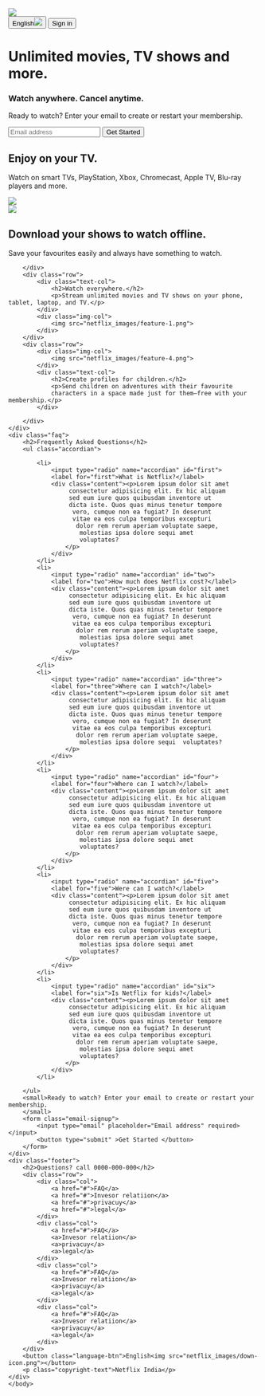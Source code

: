 <!DOCTYPE html>
<html>
    <head>
        <meta name="viewport" content="width=device-width, initial scale=1.0">
        <title>Netflix Website Clone</title>
        <link rel="stylesheet" href="style.css">
    </head>
    <body>
    <div class="header">
        <nav>
            <img src="netflix_images/logo.png" class="logo">
            <div>
                <button class="language-btn">English<img src="netflix_images/down-icon.png"></button>
                <button>Sign in</button>
            </div>
        </nav>
        <div class="header-content">
            <h1>Unlimited movies, TV shows and more.</h1>
            <h3>Watch anywhere. Cancel anytime.</h3>
            <p>Ready to watch? Enter your email to create or restart your membership.</p>
            <form class="email-signup">
                <input type="email" placeholder="Email address" required></input>
                <button type="submit" >Get Started </button>
            </form>
        </div>
    </div>
    <div class="features">
        <div class="row">
            <div class="text-col">
                <h2>Enjoy on your TV.</h2>
                <p>Watch on smart TVs, PlayStation, Xbox, Chromecast, Apple TV,
                Blu-ray players and more.</p>
            </div>
            <div class="img-col">
                <img src="netflix_images/feature-1.png">
            </div>
        </div>
        <div class="row">
            <div class="img-col">
                <img src="netflix_images/feature-2.png">
            </div>
            <div class="text-col">
                <h2>Download your shows to watch offline.</h2>
                <p>Save your favourites easily and always have something to watch.</p>
            </div>
            
        </div>
        <div class="row">
            <div class="text-col">
                <h2>Watch everywhere.</h2>
                <p>Stream unlimited movies and TV shows on your phone, tablet, laptop, and TV.</p>
            </div>
            <div class="img-col">
                <img src="netflix_images/feature-1.png">
            </div>
        </div>
        <div class="row">
            <div class="img-col">
                <img src="netflix_images/feature-4.png">
            </div>
            <div class="text-col">
                <h2>Create profiles for children.</h2>
                <p>Send children on adventures with their favourite 
                characters in a space made just for them—free with your membership.</p>
            </div>
            
        </div>
    </div>
    <div class="faq">
        <h2>Frequently Asked Questions</h2>
        <ul class="accordian">
            
            <li>
                <input type="radio" name="accordian" id="first">
                <label for="first">What is Netflix?</label>
                <div class="content"><p>Lorem ipsum dolor sit amet
                     consectetur adipisicing elit. Ex hic aliquam 
                     sed eum iure quos quibusdam inventore ut 
                     dicta iste. Quos quas minus tenetur tempore
                      vero, cumque non ea fugiat? In deserunt 
                      vitae ea eos culpa temporibus excepturi
                       dolor rem rerum aperiam voluptate saepe,
                        molestias ipsa dolore sequi amet 
                        voluptates?
                    </p>
                </div>
            </li>
            <li>
                <input type="radio" name="accordian" id="two">
                <label for="two">How much does Netflix cost?</label>
                <div class="content"><p>Lorem ipsum dolor sit amet
                     consectetur adipisicing elit. Ex hic aliquam 
                     sed eum iure quos quibusdam inventore ut 
                     dicta iste. Quos quas minus tenetur tempore
                      vero, cumque non ea fugiat? In deserunt 
                      vitae ea eos culpa temporibus excepturi
                       dolor rem rerum aperiam voluptate saepe,
                        molestias ipsa dolore sequi amet 
                        voluptates?
                    </p>
                </div>
            </li>
            <li>
                <input type="radio" name="accordian" id="three">
                <label for="three">Where can I watch?</label>
                <div class="content"><p>Lorem ipsum dolor sit amet
                     consectetur adipisicing elit. Ex hic aliquam 
                     sed eum iure quos quibusdam inventore ut 
                     dicta iste. Quos quas minus tenetur tempore
                      vero, cumque non ea fugiat? In deserunt 
                      vitae ea eos culpa temporibus excepturi
                       dolor rem rerum aperiam voluptate saepe,
                        molestias ipsa dolore sequi  voluptates?
                    </p>
                </div>
            </li>
            <li>
                <input type="radio" name="accordian" id="four">
                <label for="four">Where can I watch?</label>
                <div class="content"><p>Lorem ipsum dolor sit amet
                     consectetur adipisicing elit. Ex hic aliquam 
                     sed eum iure quos quibusdam inventore ut 
                     dicta iste. Quos quas minus tenetur tempore
                      vero, cumque non ea fugiat? In deserunt 
                      vitae ea eos culpa temporibus excepturi
                       dolor rem rerum aperiam voluptate saepe,
                        molestias ipsa dolore sequi amet 
                        voluptates?
                    </p>
                </div>
            </li>
            <li>
                <input type="radio" name="accordian" id="five">
                <label for="five">Were can I watch?</label>
                <div class="content"><p>Lorem ipsum dolor sit amet
                     consectetur adipisicing elit. Ex hic aliquam 
                     sed eum iure quos quibusdam inventore ut 
                     dicta iste. Quos quas minus tenetur tempore
                      vero, cumque non ea fugiat? In deserunt 
                      vitae ea eos culpa temporibus excepturi
                       dolor rem rerum aperiam voluptate saepe,
                        molestias ipsa dolore sequi amet 
                        voluptates?
                    </p>
                </div>
            </li>
            <li>
                <input type="radio" name="accordian" id="six">
                <label for="six">Is Netflix for kids?</label>
                <div class="content"><p>Lorem ipsum dolor sit amet
                     consectetur adipisicing elit. Ex hic aliquam 
                     sed eum iure quos quibusdam inventore ut 
                     dicta iste. Quos quas minus tenetur tempore
                      vero, cumque non ea fugiat? In deserunt 
                      vitae ea eos culpa temporibus excepturi
                       dolor rem rerum aperiam voluptate saepe,
                        molestias ipsa dolore sequi amet 
                        voluptates?
                    </p>
                </div>
            </li>
                
        </ul>
        <small>Ready to watch? Enter your email to create or restart your membership.
        </small>
        <form class="email-signup">
            <input type="email" placeholder="Email address" required></input>
            <button type="submit" >Get Started </button>
        </form>
    </div>
    <div class="footer">
        <h2>Questions? call 0000-000-000</h2>
        <div class="row">
            <div class="col">
                <a href="#">FAQ</a>
                <a href="#">Invesor relatiion</a>
                <a href="#">privacuy</a>
                <a href="#">legal</a>
            </div>
            <div class="col">
                <a href="#">FAQ</a>
                <a>Invesor relatiion</a>
                <a>privacuy</a>
                <a>legal</a>
            </div>
            <div class="col">
                <a href="#">FAQ</a>
                <a>Invesor relatiion</a>
                <a>privacuy</a>
                <a>legal</a>
            </div>
            <div class="col">
                <a href="#">FAQ</a>
                <a>Invesor relatiion</a>
                <a>privacuy</a>
                <a>legal</a>
            </div>
        </div>
        <button class="language-btn">English<img src="netflix_images/down-icon.png"></button>
        <p class="copyright-text">Netflix India</p>
    </div>
    </body>
</html>
